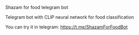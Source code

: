 Shazam for food telegram bot

Telegram bot with CLIP neural network for food classification

You can try it in telegram: https://t.me/ShazamForFoodBot
